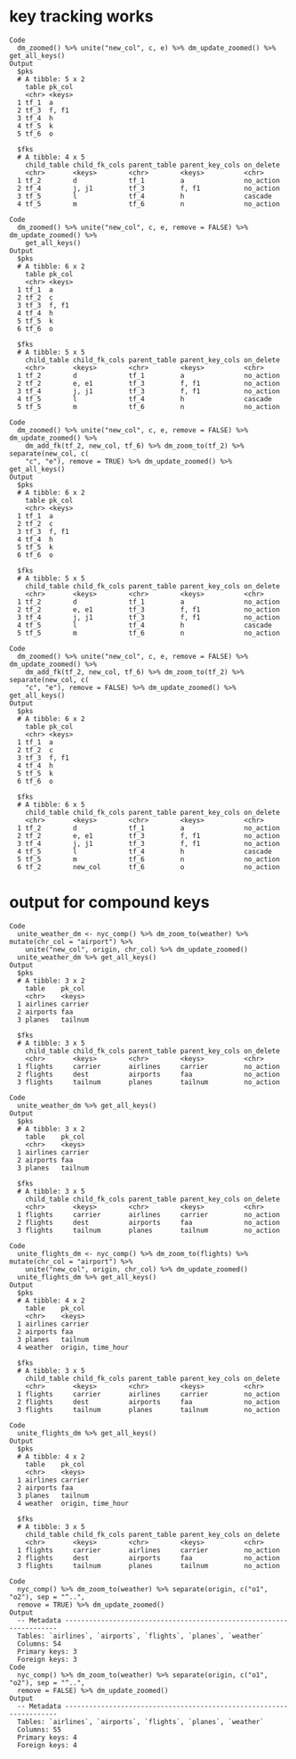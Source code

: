 # key tracking works

    Code
      dm_zoomed() %>% unite("new_col", c, e) %>% dm_update_zoomed() %>% get_all_keys()
    Output
      $pks
      # A tibble: 5 x 2
        table pk_col
        <chr> <keys>
      1 tf_1  a     
      2 tf_3  f, f1 
      3 tf_4  h     
      4 tf_5  k     
      5 tf_6  o     
      
      $fks
      # A tibble: 4 x 5
        child_table child_fk_cols parent_table parent_key_cols on_delete
        <chr>       <keys>        <chr>        <keys>          <chr>    
      1 tf_2        d             tf_1         a               no_action
      2 tf_4        j, j1         tf_3         f, f1           no_action
      3 tf_5        l             tf_4         h               cascade  
      4 tf_5        m             tf_6         n               no_action
      
    Code
      dm_zoomed() %>% unite("new_col", c, e, remove = FALSE) %>% dm_update_zoomed() %>%
        get_all_keys()
    Output
      $pks
      # A tibble: 6 x 2
        table pk_col
        <chr> <keys>
      1 tf_1  a     
      2 tf_2  c     
      3 tf_3  f, f1 
      4 tf_4  h     
      5 tf_5  k     
      6 tf_6  o     
      
      $fks
      # A tibble: 5 x 5
        child_table child_fk_cols parent_table parent_key_cols on_delete
        <chr>       <keys>        <chr>        <keys>          <chr>    
      1 tf_2        d             tf_1         a               no_action
      2 tf_2        e, e1         tf_3         f, f1           no_action
      3 tf_4        j, j1         tf_3         f, f1           no_action
      4 tf_5        l             tf_4         h               cascade  
      5 tf_5        m             tf_6         n               no_action
      
    Code
      dm_zoomed() %>% unite("new_col", c, e, remove = FALSE) %>% dm_update_zoomed() %>%
        dm_add_fk(tf_2, new_col, tf_6) %>% dm_zoom_to(tf_2) %>% separate(new_col, c(
        "c", "e"), remove = TRUE) %>% dm_update_zoomed() %>% get_all_keys()
    Output
      $pks
      # A tibble: 6 x 2
        table pk_col
        <chr> <keys>
      1 tf_1  a     
      2 tf_2  c     
      3 tf_3  f, f1 
      4 tf_4  h     
      5 tf_5  k     
      6 tf_6  o     
      
      $fks
      # A tibble: 5 x 5
        child_table child_fk_cols parent_table parent_key_cols on_delete
        <chr>       <keys>        <chr>        <keys>          <chr>    
      1 tf_2        d             tf_1         a               no_action
      2 tf_2        e, e1         tf_3         f, f1           no_action
      3 tf_4        j, j1         tf_3         f, f1           no_action
      4 tf_5        l             tf_4         h               cascade  
      5 tf_5        m             tf_6         n               no_action
      
    Code
      dm_zoomed() %>% unite("new_col", c, e, remove = FALSE) %>% dm_update_zoomed() %>%
        dm_add_fk(tf_2, new_col, tf_6) %>% dm_zoom_to(tf_2) %>% separate(new_col, c(
        "c", "e"), remove = FALSE) %>% dm_update_zoomed() %>% get_all_keys()
    Output
      $pks
      # A tibble: 6 x 2
        table pk_col
        <chr> <keys>
      1 tf_1  a     
      2 tf_2  c     
      3 tf_3  f, f1 
      4 tf_4  h     
      5 tf_5  k     
      6 tf_6  o     
      
      $fks
      # A tibble: 6 x 5
        child_table child_fk_cols parent_table parent_key_cols on_delete
        <chr>       <keys>        <chr>        <keys>          <chr>    
      1 tf_2        d             tf_1         a               no_action
      2 tf_2        e, e1         tf_3         f, f1           no_action
      3 tf_4        j, j1         tf_3         f, f1           no_action
      4 tf_5        l             tf_4         h               cascade  
      5 tf_5        m             tf_6         n               no_action
      6 tf_2        new_col       tf_6         o               no_action
      

# output for compound keys

    Code
      unite_weather_dm <- nyc_comp() %>% dm_zoom_to(weather) %>% mutate(chr_col = "airport") %>%
        unite("new_col", origin, chr_col) %>% dm_update_zoomed()
      unite_weather_dm %>% get_all_keys()
    Output
      $pks
      # A tibble: 3 x 2
        table    pk_col 
        <chr>    <keys> 
      1 airlines carrier
      2 airports faa    
      3 planes   tailnum
      
      $fks
      # A tibble: 3 x 5
        child_table child_fk_cols parent_table parent_key_cols on_delete
        <chr>       <keys>        <chr>        <keys>          <chr>    
      1 flights     carrier       airlines     carrier         no_action
      2 flights     dest          airports     faa             no_action
      3 flights     tailnum       planes       tailnum         no_action
      
    Code
      unite_weather_dm %>% get_all_keys()
    Output
      $pks
      # A tibble: 3 x 2
        table    pk_col 
        <chr>    <keys> 
      1 airlines carrier
      2 airports faa    
      3 planes   tailnum
      
      $fks
      # A tibble: 3 x 5
        child_table child_fk_cols parent_table parent_key_cols on_delete
        <chr>       <keys>        <chr>        <keys>          <chr>    
      1 flights     carrier       airlines     carrier         no_action
      2 flights     dest          airports     faa             no_action
      3 flights     tailnum       planes       tailnum         no_action
      
    Code
      unite_flights_dm <- nyc_comp() %>% dm_zoom_to(flights) %>% mutate(chr_col = "airport") %>%
        unite("new_col", origin, chr_col) %>% dm_update_zoomed()
      unite_flights_dm %>% get_all_keys()
    Output
      $pks
      # A tibble: 4 x 2
        table    pk_col           
        <chr>    <keys>           
      1 airlines carrier          
      2 airports faa              
      3 planes   tailnum          
      4 weather  origin, time_hour
      
      $fks
      # A tibble: 3 x 5
        child_table child_fk_cols parent_table parent_key_cols on_delete
        <chr>       <keys>        <chr>        <keys>          <chr>    
      1 flights     carrier       airlines     carrier         no_action
      2 flights     dest          airports     faa             no_action
      3 flights     tailnum       planes       tailnum         no_action
      
    Code
      unite_flights_dm %>% get_all_keys()
    Output
      $pks
      # A tibble: 4 x 2
        table    pk_col           
        <chr>    <keys>           
      1 airlines carrier          
      2 airports faa              
      3 planes   tailnum          
      4 weather  origin, time_hour
      
      $fks
      # A tibble: 3 x 5
        child_table child_fk_cols parent_table parent_key_cols on_delete
        <chr>       <keys>        <chr>        <keys>          <chr>    
      1 flights     carrier       airlines     carrier         no_action
      2 flights     dest          airports     faa             no_action
      3 flights     tailnum       planes       tailnum         no_action
      
    Code
      nyc_comp() %>% dm_zoom_to(weather) %>% separate(origin, c("o1", "o2"), sep = "^..",
      remove = TRUE) %>% dm_update_zoomed()
    Output
      -- Metadata --------------------------------------------------------------------
      Tables: `airlines`, `airports`, `flights`, `planes`, `weather`
      Columns: 54
      Primary keys: 3
      Foreign keys: 3
    Code
      nyc_comp() %>% dm_zoom_to(weather) %>% separate(origin, c("o1", "o2"), sep = "^..",
      remove = FALSE) %>% dm_update_zoomed()
    Output
      -- Metadata --------------------------------------------------------------------
      Tables: `airlines`, `airports`, `flights`, `planes`, `weather`
      Columns: 55
      Primary keys: 4
      Foreign keys: 4

